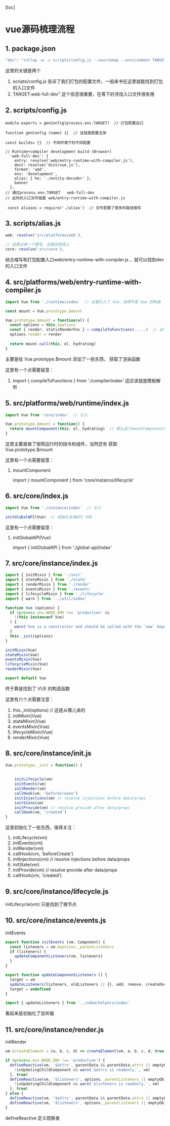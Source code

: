 [toc]

# vue源码梳理流程

## 1. package.json

```js
"dev": "rollup -w -c scripts/config.js --sourcemap --environment TARGET:web-full-dev",
```

这里的关键是两个

1. scripts/config.js 告诉了我们打包的配置文件，一般来书在这里就能找到打包的入口文件
2. TARGET:web-full-dev" 这个信息很重要，在等下的寻找入口文件很有用

## 2. scripts/config.js

```JS
module.exports = genConfig(process.env.TARGET)  // 打包配置出口

function genConfig (name) {}  // 这就是配置主体

const builds= {}  // 不同环境下的不同配置

// Runtime+compiler development build (Browser)
  'web-full-dev': {
    entry: resolve('web/entry-runtime-with-compiler.js'),
    dest: resolve('dist/vue.js'),
    format: 'umd',
    env: 'development',
    alias: { he: './entity-decoder' },
    banner
  },
// 通过process.env.TARGET   web-full-dev 
// 此时的入口文件就是 web/entry-runtime-with-compiler.js
    
 const aliases = require('./alias')  // 文件配置了很多的路径缩写
```

## 3. scripts/alias.js

```js
web: resolve('src/platforms/web'),
  
// 这里记录一个缩写, 后面会用得上
core: resolve('src/core'), 
```

结合缩写和打包配置入口web/entry-runtime-with-compiler.js ，就可以找到dev的入口文件

## 4. src/platforms/web/entry-runtime-with-compiler.js

```js
import Vue from './runtime/index'  // 这里引入了 Vue，说明不是 Vue 的构造 

const mount = Vue.prototype.$mount

Vue.prototype.$mount = function(el) {
  const options = this.$options
  const { render, staticRenderFns } = compileToFunctions(.....)  // 这个就是模板解析
  options.render = render
  
  return mount.call(this, el, hydrating)
}
```

主要是给 Vue.prototype.$mount 添加了一些东西， 获取了渲染函数

这里有一个点需要留意：

1. import { compileToFunctions } from './compiler/index'  这应该就是模板解析

## 5. src/platforms/web/runtime/index.js

```js
import Vue from 'core/index'  // 引入

Vue.prototype.$mount = function() {
  return mountComponent(this, el, hydrating)  // 那么这个mountComponent是关键
}
```

这里主要是做了按照运行时的指令和组件，当然还有 获取 Vue.prototype.$mount 

这里有一个点需要留意：

1. mountComponent  

   import { mountComponent } from 'core/instance/lifecycle'

## 6. src/core/index.js

```js
import Vue from './instance/index'  // 引入

initGlobalAPI(Vue)  // 初始化全局API VUE
```

这里有一个点需要留意：

1. initGlobalAPI(Vue) 

   import { initGlobalAPI } from './global-api/index'

## 7. src/core/instance/index.js

```js
import { initMixin } from './init'
import { stateMixin } from './state'
import { renderMixin } from './render'
import { eventsMixin } from './events'
import { lifecycleMixin } from './lifecycle'
import { warn } from '../util/index'

function Vue (options) {
  if (process.env.NODE_ENV !== 'production' &&
    !(this instanceof Vue)
  ) {
    warn('Vue is a constructor and should be called with the `new` keyword')
  }
  this._init(options)
}

initMixin(Vue)
stateMixin(Vue)
eventsMixin(Vue)
lifecycleMixin(Vue)
renderMixin(Vue)

export default Vue
```

终于算是找到了 VUE 的构造函数

这里有六个点需要注意：

1. this._init(options)  // 这是从哪儿来的
2. initMixin(Vue)
3. stateMixin(Vue)
4. eventsMixin(Vue)
5. lifecycleMixin(Vue)
6. renderMixin(Vue)

## 8. src/core/instance/init.js

```js
Vue.prototype._init = function() {
  
  
  	initLifecycle(vm)
    initEvents(vm)
    initRender(vm)
    callHook(vm, 'beforeCreate')
    initInjections(vm) // resolve injections before data/props
    initState(vm)
    initProvide(vm) // resolve provide after data/props
    callHook(vm, 'created')
}
```

这里初始化了一些东西，值得关注：

1. initLifecycle(vm)
2. initEvents(vm)
3. initRender(vm)
4. callHook(vm, 'beforeCreate')
5. initInjections(vm) // resolve injections before data/props
6. initState(vm)
7. initProvide(vm) // resolve provide after data/props
8. callHook(vm, 'created')

## 9. src/core/instance/lifecycle.js

initLifecycle(vm)   只是找到了根节点

## 10. src/core/instance/events.js

initEvents

```js
export function initEvents (vm: Component) {
  const listeners = vm.$options._parentListeners
  if (listeners) {
    updateComponentListeners(vm, listeners)
  }
}

export function updateComponentListeners () {
  target = vm
  updateListeners(listeners, oldListeners || {}, add, remove, createOnceHandler, vm)
  target = undefined
}

import { updateListeners } from '../vdom/helpers/index'
```

看起来是初始化了监听器

## 11. src/core/instance/render.js

initRender

```js
vm.$createElement = (a, b, c, d) => createElement(vm, a, b, c, d, true)

if (process.env.NODE_ENV !== 'production') {
  defineReactive(vm, '$attrs', parentData && parentData.attrs || emptyObject, () => {
    !isUpdatingChildComponent && warn(`$attrs is readonly.`, vm)
  }, true)
  defineReactive(vm, '$listeners', options._parentListeners || emptyObject, () => {
    !isUpdatingChildComponent && warn(`$listeners is readonly.`, vm)
  }, true)
} else {
  defineReactive(vm, '$attrs', parentData && parentData.attrs || emptyObject, null, true)
  defineReactive(vm, '$listeners', options._parentListeners || emptyObject, null, true)
}
```

defineReactive  定义观察者















